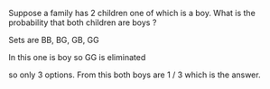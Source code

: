 Suppose a family has 2 children one of which is a boy. What is the probability that both children are boys ?

Sets are BB, BG, GB, GG

In this one is boy so GG is eliminated

so only 3 options. From this both boys are 1 / 3 which is the answer.
